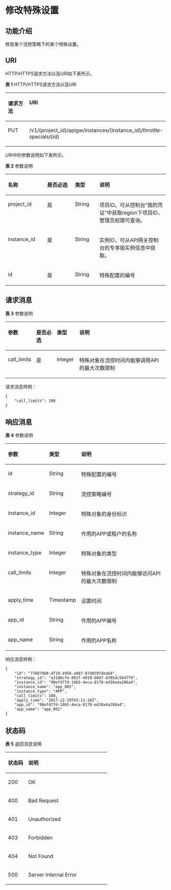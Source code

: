 # 修改特殊设置<a name="ZH-CN_TOPIC_0000001082135193"></a>

## 功能介绍<a name="zh-cn_topic_0225568878_section27881611"></a>

修改某个流控策略下的某个特殊设置。

## URI<a name="zh-cn_topic_0225568878_section49607908"></a>

HTTP/HTTPS请求方法以及URI如下表所示。

**表 1**  HTTP/HTTPS请求方法以及URI

<a name="zh-cn_topic_0225568878_table56305912"></a>
<table><thead align="left"><tr id="zh-cn_topic_0225568878_row32051164"><th class="cellrowborder" valign="top" width="20%" id="mcps1.2.3.1.1"><p id="zh-cn_topic_0225568878_p46007462"><a name="zh-cn_topic_0225568878_p46007462"></a><a name="zh-cn_topic_0225568878_p46007462"></a>请求方法</p>
</th>
<th class="cellrowborder" valign="top" width="80%" id="mcps1.2.3.1.2"><p id="zh-cn_topic_0225568878_p35616924"><a name="zh-cn_topic_0225568878_p35616924"></a><a name="zh-cn_topic_0225568878_p35616924"></a>URI</p>
</th>
</tr>
</thead>
<tbody><tr id="zh-cn_topic_0225568878_row66398632"><td class="cellrowborder" valign="top" width="20%" headers="mcps1.2.3.1.1 "><p id="zh-cn_topic_0225568878_p9580079"><a name="zh-cn_topic_0225568878_p9580079"></a><a name="zh-cn_topic_0225568878_p9580079"></a>PUT</p>
</td>
<td class="cellrowborder" valign="top" width="80%" headers="mcps1.2.3.1.2 "><p id="zh-cn_topic_0225568878_p37788955"><a name="zh-cn_topic_0225568878_p37788955"></a><a name="zh-cn_topic_0225568878_p37788955"></a>/v1/{project_id}/apigw/instances/{instance_id}/throttle-specials/{id}</p>
</td>
</tr>
</tbody>
</table>

URI中的参数说明如下表所示。

**表 2**  参数说明

<a name="zh-cn_topic_0225568878_table41006548"></a>
<table><thead align="left"><tr id="zh-cn_topic_0225568878_row54982740"><th class="cellrowborder" valign="top" width="24.48755124487551%" id="mcps1.2.5.1.1"><p id="zh-cn_topic_0225568878_p24416931"><a name="zh-cn_topic_0225568878_p24416931"></a><a name="zh-cn_topic_0225568878_p24416931"></a>名称</p>
</th>
<th class="cellrowborder" valign="top" width="17.348265173482652%" id="mcps1.2.5.1.2"><p id="zh-cn_topic_0225568878_p31614383"><a name="zh-cn_topic_0225568878_p31614383"></a><a name="zh-cn_topic_0225568878_p31614383"></a>是否必选</p>
</th>
<th class="cellrowborder" valign="top" width="15.308469153084694%" id="mcps1.2.5.1.3"><p id="zh-cn_topic_0225568878_p10628191"><a name="zh-cn_topic_0225568878_p10628191"></a><a name="zh-cn_topic_0225568878_p10628191"></a>类型</p>
</th>
<th class="cellrowborder" valign="top" width="42.85571442855714%" id="mcps1.2.5.1.4"><p id="zh-cn_topic_0225568878_p55577115"><a name="zh-cn_topic_0225568878_p55577115"></a><a name="zh-cn_topic_0225568878_p55577115"></a>说明</p>
</th>
</tr>
</thead>
<tbody><tr id="zh-cn_topic_0225568878_row6729201914178"><td class="cellrowborder" valign="top" width="24.48755124487551%" headers="mcps1.2.5.1.1 "><p id="zh-cn_topic_0225568878_p55878963"><a name="zh-cn_topic_0225568878_p55878963"></a><a name="zh-cn_topic_0225568878_p55878963"></a>project_id</p>
</td>
<td class="cellrowborder" valign="top" width="17.348265173482652%" headers="mcps1.2.5.1.2 "><p id="zh-cn_topic_0225568878_p29902160"><a name="zh-cn_topic_0225568878_p29902160"></a><a name="zh-cn_topic_0225568878_p29902160"></a>是</p>
</td>
<td class="cellrowborder" valign="top" width="15.308469153084694%" headers="mcps1.2.5.1.3 "><p id="zh-cn_topic_0225568878_p6155914"><a name="zh-cn_topic_0225568878_p6155914"></a><a name="zh-cn_topic_0225568878_p6155914"></a>String</p>
</td>
<td class="cellrowborder" valign="top" width="42.85571442855714%" headers="mcps1.2.5.1.4 "><p id="zh-cn_topic_0225568878_p28867016"><a name="zh-cn_topic_0225568878_p28867016"></a><a name="zh-cn_topic_0225568878_p28867016"></a>项目ID。可从控制台“我的凭证”中获取region下项目ID，管理员权限可查询。</p>
</td>
</tr>
<tr id="zh-cn_topic_0225568878_row153171931718"><td class="cellrowborder" valign="top" width="24.48755124487551%" headers="mcps1.2.5.1.1 "><p id="zh-cn_topic_0225568878_p1780913159538"><a name="zh-cn_topic_0225568878_p1780913159538"></a><a name="zh-cn_topic_0225568878_p1780913159538"></a>instance_id</p>
</td>
<td class="cellrowborder" valign="top" width="17.348265173482652%" headers="mcps1.2.5.1.2 "><p id="zh-cn_topic_0225568878_p9809215115310"><a name="zh-cn_topic_0225568878_p9809215115310"></a><a name="zh-cn_topic_0225568878_p9809215115310"></a>是</p>
</td>
<td class="cellrowborder" valign="top" width="15.308469153084694%" headers="mcps1.2.5.1.3 "><p id="zh-cn_topic_0225568878_p1280914152538"><a name="zh-cn_topic_0225568878_p1280914152538"></a><a name="zh-cn_topic_0225568878_p1280914152538"></a>String</p>
</td>
<td class="cellrowborder" valign="top" width="42.85571442855714%" headers="mcps1.2.5.1.4 "><p id="zh-cn_topic_0225568878_p1880914157537"><a name="zh-cn_topic_0225568878_p1880914157537"></a><a name="zh-cn_topic_0225568878_p1880914157537"></a>实例ID，可从API网关控制台的专享版实例信息中获取。</p>
</td>
</tr>
<tr id="zh-cn_topic_0225568878_row5452492"><td class="cellrowborder" valign="top" width="24.48755124487551%" headers="mcps1.2.5.1.1 "><p id="zh-cn_topic_0225568878_p38998746"><a name="zh-cn_topic_0225568878_p38998746"></a><a name="zh-cn_topic_0225568878_p38998746"></a>id</p>
</td>
<td class="cellrowborder" valign="top" width="17.348265173482652%" headers="mcps1.2.5.1.2 "><p id="zh-cn_topic_0225568878_p4781868"><a name="zh-cn_topic_0225568878_p4781868"></a><a name="zh-cn_topic_0225568878_p4781868"></a>是</p>
</td>
<td class="cellrowborder" valign="top" width="15.308469153084694%" headers="mcps1.2.5.1.3 "><p id="zh-cn_topic_0225568878_p51787051"><a name="zh-cn_topic_0225568878_p51787051"></a><a name="zh-cn_topic_0225568878_p51787051"></a>String</p>
</td>
<td class="cellrowborder" valign="top" width="42.85571442855714%" headers="mcps1.2.5.1.4 "><p id="zh-cn_topic_0225568878_p34001598"><a name="zh-cn_topic_0225568878_p34001598"></a><a name="zh-cn_topic_0225568878_p34001598"></a>特殊配置的编号</p>
</td>
</tr>
</tbody>
</table>

## 请求消息<a name="zh-cn_topic_0225568878_section43817996"></a>

**表 3**  参数说明

<a name="zh-cn_topic_0225568878_table2666062"></a>
<table><thead align="left"><tr id="zh-cn_topic_0225568878_row20791817"><th class="cellrowborder" valign="top" width="15.15%" id="mcps1.2.5.1.1"><p id="zh-cn_topic_0225568878_p6415648"><a name="zh-cn_topic_0225568878_p6415648"></a><a name="zh-cn_topic_0225568878_p6415648"></a>参数</p>
</th>
<th class="cellrowborder" valign="top" width="13.13%" id="mcps1.2.5.1.2"><p id="zh-cn_topic_0225568878_p49905442"><a name="zh-cn_topic_0225568878_p49905442"></a><a name="zh-cn_topic_0225568878_p49905442"></a>是否必选</p>
</th>
<th class="cellrowborder" valign="top" width="14.14%" id="mcps1.2.5.1.3"><p id="zh-cn_topic_0225568878_p15809017"><a name="zh-cn_topic_0225568878_p15809017"></a><a name="zh-cn_topic_0225568878_p15809017"></a>类型</p>
</th>
<th class="cellrowborder" valign="top" width="57.58%" id="mcps1.2.5.1.4"><p id="zh-cn_topic_0225568878_p5462029"><a name="zh-cn_topic_0225568878_p5462029"></a><a name="zh-cn_topic_0225568878_p5462029"></a>说明</p>
</th>
</tr>
</thead>
<tbody><tr id="zh-cn_topic_0225568878_row39771205"><td class="cellrowborder" valign="top" width="15.15%" headers="mcps1.2.5.1.1 "><p id="zh-cn_topic_0225568878_p242186"><a name="zh-cn_topic_0225568878_p242186"></a><a name="zh-cn_topic_0225568878_p242186"></a>call_limits</p>
</td>
<td class="cellrowborder" valign="top" width="13.13%" headers="mcps1.2.5.1.2 "><p id="zh-cn_topic_0225568878_p19617091"><a name="zh-cn_topic_0225568878_p19617091"></a><a name="zh-cn_topic_0225568878_p19617091"></a>是</p>
</td>
<td class="cellrowborder" valign="top" width="14.14%" headers="mcps1.2.5.1.3 "><p id="zh-cn_topic_0225568878_p45480537"><a name="zh-cn_topic_0225568878_p45480537"></a><a name="zh-cn_topic_0225568878_p45480537"></a>Integer</p>
</td>
<td class="cellrowborder" valign="top" width="57.58%" headers="mcps1.2.5.1.4 "><p id="zh-cn_topic_0225568878_p60044851"><a name="zh-cn_topic_0225568878_p60044851"></a><a name="zh-cn_topic_0225568878_p60044851"></a>特殊对象在流控时间内能够调用API的最大次数限制</p>
</td>
</tr>
</tbody>
</table>

请求消息样例：

```
{
	"call_limits": 180
}
```

## 响应消息<a name="zh-cn_topic_0225568878_section59596819"></a>

**表 4**  参数说明

<a name="zh-cn_topic_0225568878_table22899263"></a>
<table><thead align="left"><tr id="zh-cn_topic_0225568878_row37572135"><th class="cellrowborder" valign="top" width="20%" id="mcps1.2.4.1.1"><p id="zh-cn_topic_0225568878_p23444129"><a name="zh-cn_topic_0225568878_p23444129"></a><a name="zh-cn_topic_0225568878_p23444129"></a>参数</p>
</th>
<th class="cellrowborder" valign="top" width="20%" id="mcps1.2.4.1.2"><p id="zh-cn_topic_0225568878_p19926324"><a name="zh-cn_topic_0225568878_p19926324"></a><a name="zh-cn_topic_0225568878_p19926324"></a>类型</p>
</th>
<th class="cellrowborder" valign="top" width="60%" id="mcps1.2.4.1.3"><p id="zh-cn_topic_0225568878_p3419527"><a name="zh-cn_topic_0225568878_p3419527"></a><a name="zh-cn_topic_0225568878_p3419527"></a>说明</p>
</th>
</tr>
</thead>
<tbody><tr id="zh-cn_topic_0225568878_row8546242"><td class="cellrowborder" valign="top" width="20%" headers="mcps1.2.4.1.1 "><p id="zh-cn_topic_0225568878_p21157006"><a name="zh-cn_topic_0225568878_p21157006"></a><a name="zh-cn_topic_0225568878_p21157006"></a>id</p>
</td>
<td class="cellrowborder" valign="top" width="20%" headers="mcps1.2.4.1.2 "><p id="zh-cn_topic_0225568878_p35995922"><a name="zh-cn_topic_0225568878_p35995922"></a><a name="zh-cn_topic_0225568878_p35995922"></a>String</p>
</td>
<td class="cellrowborder" valign="top" width="60%" headers="mcps1.2.4.1.3 "><p id="zh-cn_topic_0225568878_p29988599"><a name="zh-cn_topic_0225568878_p29988599"></a><a name="zh-cn_topic_0225568878_p29988599"></a>特殊配置的编号</p>
</td>
</tr>
<tr id="zh-cn_topic_0225568878_row1461941"><td class="cellrowborder" valign="top" width="20%" headers="mcps1.2.4.1.1 "><p id="zh-cn_topic_0225568878_p51308430"><a name="zh-cn_topic_0225568878_p51308430"></a><a name="zh-cn_topic_0225568878_p51308430"></a>strategy_id</p>
</td>
<td class="cellrowborder" valign="top" width="20%" headers="mcps1.2.4.1.2 "><p id="zh-cn_topic_0225568878_p62342171"><a name="zh-cn_topic_0225568878_p62342171"></a><a name="zh-cn_topic_0225568878_p62342171"></a>String</p>
</td>
<td class="cellrowborder" valign="top" width="60%" headers="mcps1.2.4.1.3 "><p id="zh-cn_topic_0225568878_p16551109"><a name="zh-cn_topic_0225568878_p16551109"></a><a name="zh-cn_topic_0225568878_p16551109"></a>流控策略编号</p>
</td>
</tr>
<tr id="zh-cn_topic_0225568878_row14742256"><td class="cellrowborder" valign="top" width="20%" headers="mcps1.2.4.1.1 "><p id="zh-cn_topic_0225568878_p53272079"><a name="zh-cn_topic_0225568878_p53272079"></a><a name="zh-cn_topic_0225568878_p53272079"></a>instance_id</p>
</td>
<td class="cellrowborder" valign="top" width="20%" headers="mcps1.2.4.1.2 "><p id="zh-cn_topic_0225568878_p20071167"><a name="zh-cn_topic_0225568878_p20071167"></a><a name="zh-cn_topic_0225568878_p20071167"></a>Integer</p>
</td>
<td class="cellrowborder" valign="top" width="60%" headers="mcps1.2.4.1.3 "><p id="zh-cn_topic_0225568878_p15151848"><a name="zh-cn_topic_0225568878_p15151848"></a><a name="zh-cn_topic_0225568878_p15151848"></a>特殊对象的身份标识</p>
</td>
</tr>
<tr id="zh-cn_topic_0225568878_row1259734165413"><td class="cellrowborder" valign="top" width="20%" headers="mcps1.2.4.1.1 "><p id="zh-cn_topic_0225568878_p160910449544"><a name="zh-cn_topic_0225568878_p160910449544"></a><a name="zh-cn_topic_0225568878_p160910449544"></a>instance_name</p>
</td>
<td class="cellrowborder" valign="top" width="20%" headers="mcps1.2.4.1.2 "><p id="zh-cn_topic_0225568878_p126101442541"><a name="zh-cn_topic_0225568878_p126101442541"></a><a name="zh-cn_topic_0225568878_p126101442541"></a>String</p>
</td>
<td class="cellrowborder" valign="top" width="60%" headers="mcps1.2.4.1.3 "><p id="zh-cn_topic_0225568878_p461364413545"><a name="zh-cn_topic_0225568878_p461364413545"></a><a name="zh-cn_topic_0225568878_p461364413545"></a>作用的APP或租户的名称</p>
</td>
</tr>
<tr id="zh-cn_topic_0225568878_row2148905"><td class="cellrowborder" valign="top" width="20%" headers="mcps1.2.4.1.1 "><p id="zh-cn_topic_0225568878_p39843577"><a name="zh-cn_topic_0225568878_p39843577"></a><a name="zh-cn_topic_0225568878_p39843577"></a>instance_type</p>
</td>
<td class="cellrowborder" valign="top" width="20%" headers="mcps1.2.4.1.2 "><p id="zh-cn_topic_0225568878_p6104277"><a name="zh-cn_topic_0225568878_p6104277"></a><a name="zh-cn_topic_0225568878_p6104277"></a>Integer</p>
</td>
<td class="cellrowborder" valign="top" width="60%" headers="mcps1.2.4.1.3 "><p id="zh-cn_topic_0225568878_p24684454"><a name="zh-cn_topic_0225568878_p24684454"></a><a name="zh-cn_topic_0225568878_p24684454"></a>特殊对象的类型</p>
</td>
</tr>
<tr id="zh-cn_topic_0225568878_row20833502"><td class="cellrowborder" valign="top" width="20%" headers="mcps1.2.4.1.1 "><p id="zh-cn_topic_0225568878_p9792121"><a name="zh-cn_topic_0225568878_p9792121"></a><a name="zh-cn_topic_0225568878_p9792121"></a>call_limits</p>
</td>
<td class="cellrowborder" valign="top" width="20%" headers="mcps1.2.4.1.2 "><p id="zh-cn_topic_0225568878_p54964349"><a name="zh-cn_topic_0225568878_p54964349"></a><a name="zh-cn_topic_0225568878_p54964349"></a>Integer</p>
</td>
<td class="cellrowborder" valign="top" width="60%" headers="mcps1.2.4.1.3 "><p id="zh-cn_topic_0225568878_p22927248"><a name="zh-cn_topic_0225568878_p22927248"></a><a name="zh-cn_topic_0225568878_p22927248"></a>特殊对象在流控时间内能够访问API的最大次数限制</p>
</td>
</tr>
<tr id="zh-cn_topic_0225568878_row5018648"><td class="cellrowborder" valign="top" width="20%" headers="mcps1.2.4.1.1 "><p id="zh-cn_topic_0225568878_p3857352"><a name="zh-cn_topic_0225568878_p3857352"></a><a name="zh-cn_topic_0225568878_p3857352"></a>apply_time</p>
</td>
<td class="cellrowborder" valign="top" width="20%" headers="mcps1.2.4.1.2 "><p id="zh-cn_topic_0225568878_p44010076"><a name="zh-cn_topic_0225568878_p44010076"></a><a name="zh-cn_topic_0225568878_p44010076"></a>Timestamp</p>
</td>
<td class="cellrowborder" valign="top" width="60%" headers="mcps1.2.4.1.3 "><p id="zh-cn_topic_0225568878_p8046397"><a name="zh-cn_topic_0225568878_p8046397"></a><a name="zh-cn_topic_0225568878_p8046397"></a>设置时间</p>
</td>
</tr>
<tr id="zh-cn_topic_0225568878_row2848658175313"><td class="cellrowborder" valign="top" width="20%" headers="mcps1.2.4.1.1 "><p id="zh-cn_topic_0225568878_p10212179195415"><a name="zh-cn_topic_0225568878_p10212179195415"></a><a name="zh-cn_topic_0225568878_p10212179195415"></a>app_id</p>
</td>
<td class="cellrowborder" valign="top" width="20%" headers="mcps1.2.4.1.2 "><p id="zh-cn_topic_0225568878_p92151898547"><a name="zh-cn_topic_0225568878_p92151898547"></a><a name="zh-cn_topic_0225568878_p92151898547"></a>String</p>
</td>
<td class="cellrowborder" valign="top" width="60%" headers="mcps1.2.4.1.3 "><p id="zh-cn_topic_0225568878_p152168918547"><a name="zh-cn_topic_0225568878_p152168918547"></a><a name="zh-cn_topic_0225568878_p152168918547"></a>作用的APP编号</p>
</td>
</tr>
<tr id="zh-cn_topic_0225568878_row5308709"><td class="cellrowborder" valign="top" width="20%" headers="mcps1.2.4.1.1 "><p id="zh-cn_topic_0225568878_p27352291"><a name="zh-cn_topic_0225568878_p27352291"></a><a name="zh-cn_topic_0225568878_p27352291"></a>app_name</p>
</td>
<td class="cellrowborder" valign="top" width="20%" headers="mcps1.2.4.1.2 "><p id="zh-cn_topic_0225568878_p943138"><a name="zh-cn_topic_0225568878_p943138"></a><a name="zh-cn_topic_0225568878_p943138"></a>String</p>
</td>
<td class="cellrowborder" valign="top" width="60%" headers="mcps1.2.4.1.3 "><p id="zh-cn_topic_0225568878_p9285386"><a name="zh-cn_topic_0225568878_p9285386"></a><a name="zh-cn_topic_0225568878_p9285386"></a>作用的APP名称</p>
</td>
</tr>
</tbody>
</table>

响应消息样例：

```
{
	"id": "778879b8-df10-495b-a087-874859fdea6d",
	"strategy_id": "a3106cfe-801f-4919-b0d7-d785dc5b47f9",
	"instance_id": "98efd77d-10b5-4eca-8170-ed30a4a286a4",
	"instance_name": "app_002",
	"instance_type": "APP",
	"call_limits": 180,
	"apply_time": "2017-12-29T03:11:18Z",
	"app_id": "98efd77d-10b5-4eca-8170-ed30a4a286a4",
	"app_name": "app_002"
}
```

## 状态码<a name="zh-cn_topic_0225568878_section58817651"></a>

**表 5**  返回消息说明

<a name="zh-cn_topic_0225568878_table26254568"></a>
<table><thead align="left"><tr id="zh-cn_topic_0225568878_row24172196"><th class="cellrowborder" valign="top" width="20%" id="mcps1.2.3.1.1"><p id="zh-cn_topic_0225568878_p11790859"><a name="zh-cn_topic_0225568878_p11790859"></a><a name="zh-cn_topic_0225568878_p11790859"></a>状态码</p>
</th>
<th class="cellrowborder" valign="top" width="80%" id="mcps1.2.3.1.2"><p id="zh-cn_topic_0225568878_p15535514"><a name="zh-cn_topic_0225568878_p15535514"></a><a name="zh-cn_topic_0225568878_p15535514"></a>说明</p>
</th>
</tr>
</thead>
<tbody><tr id="zh-cn_topic_0225568878_row50417146"><td class="cellrowborder" valign="top" width="20%" headers="mcps1.2.3.1.1 "><p id="zh-cn_topic_0225568878_p57257043"><a name="zh-cn_topic_0225568878_p57257043"></a><a name="zh-cn_topic_0225568878_p57257043"></a>200</p>
</td>
<td class="cellrowborder" valign="top" width="80%" headers="mcps1.2.3.1.2 "><p id="zh-cn_topic_0225568878_p7308876"><a name="zh-cn_topic_0225568878_p7308876"></a><a name="zh-cn_topic_0225568878_p7308876"></a>OK</p>
</td>
</tr>
<tr id="zh-cn_topic_0225568878_row65779884"><td class="cellrowborder" valign="top" width="20%" headers="mcps1.2.3.1.1 "><p id="zh-cn_topic_0225568878_p26570360"><a name="zh-cn_topic_0225568878_p26570360"></a><a name="zh-cn_topic_0225568878_p26570360"></a>400</p>
</td>
<td class="cellrowborder" valign="top" width="80%" headers="mcps1.2.3.1.2 "><p id="zh-cn_topic_0225568878_p4715577"><a name="zh-cn_topic_0225568878_p4715577"></a><a name="zh-cn_topic_0225568878_p4715577"></a>Bad Request</p>
</td>
</tr>
<tr id="zh-cn_topic_0225568878_row42440201"><td class="cellrowborder" valign="top" width="20%" headers="mcps1.2.3.1.1 "><p id="zh-cn_topic_0225568878_p15104276"><a name="zh-cn_topic_0225568878_p15104276"></a><a name="zh-cn_topic_0225568878_p15104276"></a>401</p>
</td>
<td class="cellrowborder" valign="top" width="80%" headers="mcps1.2.3.1.2 "><p id="zh-cn_topic_0225568878_p15486856"><a name="zh-cn_topic_0225568878_p15486856"></a><a name="zh-cn_topic_0225568878_p15486856"></a>Unauthorized</p>
</td>
</tr>
<tr id="zh-cn_topic_0225568878_row5163976"><td class="cellrowborder" valign="top" width="20%" headers="mcps1.2.3.1.1 "><p id="zh-cn_topic_0225568878_p15628907"><a name="zh-cn_topic_0225568878_p15628907"></a><a name="zh-cn_topic_0225568878_p15628907"></a>403</p>
</td>
<td class="cellrowborder" valign="top" width="80%" headers="mcps1.2.3.1.2 "><p id="zh-cn_topic_0225568878_p57981963"><a name="zh-cn_topic_0225568878_p57981963"></a><a name="zh-cn_topic_0225568878_p57981963"></a>Forbidden</p>
</td>
</tr>
<tr id="zh-cn_topic_0225568878_row52075621"><td class="cellrowborder" valign="top" width="20%" headers="mcps1.2.3.1.1 "><p id="zh-cn_topic_0225568878_p57375754"><a name="zh-cn_topic_0225568878_p57375754"></a><a name="zh-cn_topic_0225568878_p57375754"></a>404</p>
</td>
<td class="cellrowborder" valign="top" width="80%" headers="mcps1.2.3.1.2 "><p id="zh-cn_topic_0225568878_p16924512"><a name="zh-cn_topic_0225568878_p16924512"></a><a name="zh-cn_topic_0225568878_p16924512"></a>Not Found</p>
</td>
</tr>
<tr id="zh-cn_topic_0225568878_row18102885"><td class="cellrowborder" valign="top" width="20%" headers="mcps1.2.3.1.1 "><p id="zh-cn_topic_0225568878_p57047558"><a name="zh-cn_topic_0225568878_p57047558"></a><a name="zh-cn_topic_0225568878_p57047558"></a>500</p>
</td>
<td class="cellrowborder" valign="top" width="80%" headers="mcps1.2.3.1.2 "><p id="zh-cn_topic_0225568878_p57449517"><a name="zh-cn_topic_0225568878_p57449517"></a><a name="zh-cn_topic_0225568878_p57449517"></a>Server Internal Error</p>
</td>
</tr>
</tbody>
</table>

